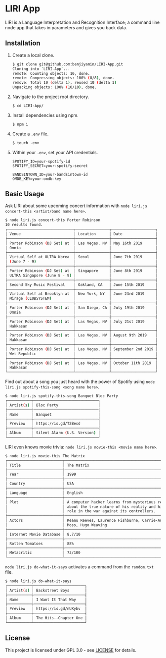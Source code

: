 # LIRI App

LIRI is a Language Interpretation and Recognition Interface; a command line node app that takes in parameters and gives you back data.

## Installation

1. Create a local clone.
   
    ```bash
    $ git clone git@github.com:benjiyamin/LIRI-App.git
    Cloning into `LIRI-App`...
    remote: Counting objects: 10, done.
    remote: Compressing objects: 100% (8/8), done.
    remove: Total 10 (delta 1), reused 10 (delta 1)
    Unpacking objects: 100% (10/10), done.
    ```

2. Navigate to the project root directory.

    ```bash
    $ cd LIRI-App/
    ```

3. Install dependencies using npm.
   
    ```bash
    $ npm i
    ```

4. Create a `.env` file.
   
    ```bash
    $ touch .env
    ```

5. Within your `.env`, set your API credentials.
   
    ```
    SPOTIFY_ID=your-spotify-id
    SPOTIFY_SECRET=your-spotify-secret

    BANDSINTOWN_ID=your-bandsintown-id
    OMDB_KEY=your-omdb-key
    ```


## Basic Usage

Ask LIRI about some upcoming concert information with `node liri.js concert-this <artist/band name here>`.

```bash
$ node liri.js concert-this Porter Robinson
10 results found.
┌──────────────────────────────┬───────────────┬────────────────────┐
│ Venue                        │ Location      │ Date               │
├──────────────────────────────┼───────────────┼────────────────────┤
│ Porter Robinson (DJ Set) at  │ Las Vegas, NV │ May 16th 2019      │
│ Omnia                        │               │                    │
├──────────────────────────────┼───────────────┼────────────────────┤
│ Virtual Self at ULTRA Korea  │ Seoul         │ June 7th 2019      │
│ (June 7 - 9)                 │               │                    │
├──────────────────────────────┼───────────────┼────────────────────┤
│ Porter Robinson (DJ Set) at  │ Singapore     │ June 8th 2019      │
│ ULTRA Singapore (June 8 - 9) │               │                    │
├──────────────────────────────┼───────────────┼────────────────────┤
│ Second Sky Music Festival    │ Oakland, CA   │ June 15th 2019     │
├──────────────────────────────┼───────────────┼────────────────────┤
│ Virtual Self at Brooklyn at  │ New York, NY  │ June 23rd 2019     │
│ Mirage (CLUBSYSTEM)          │               │                    │
├──────────────────────────────┼───────────────┼────────────────────┤
│ Porter Robinson (DJ Set) at  │ San Diego, CA │ July 19th 2019     │
│ Omnia                        │               │                    │
├──────────────────────────────┼───────────────┼────────────────────┤
│ Porter Robinson (DJ Set) at  │ Las Vegas, NV │ July 21st 2019     │
│ Hakkasan                     │               │                    │
├──────────────────────────────┼───────────────┼────────────────────┤
│ Porter Robinson (DJ Set) at  │ Las Vegas, NV │ August 9th 2019    │
│ Hakkasan                     │               │                    │
├──────────────────────────────┼───────────────┼────────────────────┤
│ Porter Robinson (DJ Set) at  │ Las Vegas, NV │ September 2nd 2019 │
│ Wet Republic                 │               │                    │
├──────────────────────────────┼───────────────┼────────────────────┤
│ Porter Robinson (DJ Set) at  │ Las Vegas, NV │ October 11th 2019  │
│ Hakkasan                     │               │                    │
└──────────────────────────────┴───────────────┴────────────────────┘

```

Find out about  a song you just heard with the power of Spotify using `node liri.js spotify-this-song <song name here>`.

```bash
$ node liri.js spotify-this-song Banquet Bloc Party
┌───────────┬─────────────────────────────┐
│ Artist(s) │ Bloc Party                  │
├───────────┼─────────────────────────────┤
│ Name      │ Banquet                     │
├───────────┼─────────────────────────────┤
│ Preview   │ https://is.gd/T2Besd        │
├───────────┼─────────────────────────────┤
│ Album     │ Silent Alarm (U.S. Version) │
└───────────┴─────────────────────────────┘

```

LIRI even knows movie trivia: `node liri.js movie-this <movie name here>`.

```bash
$ node liri.js movie-this The Matrix
┌─────────────────────────┬──────────────────────────────────────────────────┐
│ Title                   │ The Matrix                                       │
├─────────────────────────┼──────────────────────────────────────────────────┤
│ Year                    │ 1999                                             │
├─────────────────────────┼──────────────────────────────────────────────────┤
│ Country                 │ USA                                              │
├─────────────────────────┼──────────────────────────────────────────────────┤
│ Language                │ English                                          │
├─────────────────────────┼──────────────────────────────────────────────────┤
│ Plot                    │ A computer hacker learns from mysterious rebels  │
│                         │ about the true nature of his reality and his     │
│                         │ role in the war against its controllers.         │
├─────────────────────────┼──────────────────────────────────────────────────┤
│ Actors                  │ Keanu Reeves, Laurence Fishburne, Carrie-Anne    │
│                         │ Moss, Hugo Weaving                               │
├─────────────────────────┼──────────────────────────────────────────────────┤
│ Internet Movie Database │ 8.7/10                                           │
├─────────────────────────┼──────────────────────────────────────────────────┤
│ Rotten Tomatoes         │ 88%                                              │
├─────────────────────────┼──────────────────────────────────────────────────┤
│ Metacritic              │ 73/100                                           │
└─────────────────────────┴──────────────────────────────────────────────────┘

```

`node liri.js do-what-it-says` activates a command from the `random.txt` file.

```bash
$ node liri.js do-what-it-says
┌───────────┬───────────────────────┐
│ Artist(s) │ Backstreet Boys       │
├───────────┼───────────────────────┤
│ Name      │ I Want It That Way    │
├───────────┼───────────────────────┤
│ Preview   │ https://is.gd/nUXybv  │
├───────────┼───────────────────────┤
│ Album     │ The Hits--Chapter One │
└───────────┴───────────────────────┘

```



## License

This project is licensed under GPL 3.0 - see [LICENSE](LICENSE.md) for details.
